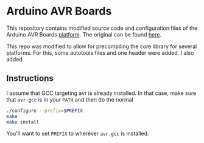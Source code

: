 # Arduino AVR Boards

This repository contains modified source code and configuration files of the Arduino AVR Boards 
[platform](https://arduino.github.io/arduino-cli/latest/platform-specification/). The original can be found [here](https://github.com/arduino/ArduinoCore-avr).

This repo was modified to allow for precompiling the core library for several platforms.
For this, some autotools files and one header were added.
I also added

## Instructions
I assume that GCC targeting avr is already installed. In that case, make sure 
that `avr-gcc` is in your `PATH` and then do the normal
```sh
./configure --prefix=$PREFIX
make
make install
```
You'll want to set `PREFIX` to wherever `avr-gcc` is installed.